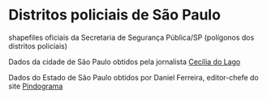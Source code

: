 # Distritos policiais de São Paulo

 shapefiles oficiais da Secretaria de Segurança Pública/SP (polígonos dos distritos policiais)
 
 Dados da cidade de São Paulo obtidos pela jornalista [Cecília do Lago](https://twitter.com/ceciliadolago)
 
 Dados do Estado de São Paulo obtidos por Daniel Ferreira, editor-chefe do site [Pindograma](https://pindograma.com.br) 
 
